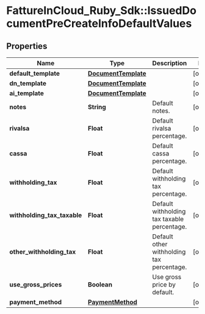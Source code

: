 # FattureInCloud_Ruby_Sdk::IssuedDocumentPreCreateInfoDefaultValues

## Properties

| Name | Type | Description | Notes |
| ---- | ---- | ----------- | ----- |
| **default_template** | [**DocumentTemplate**](DocumentTemplate.md) |  | [optional] |
| **dn_template** | [**DocumentTemplate**](DocumentTemplate.md) |  | [optional] |
| **ai_template** | [**DocumentTemplate**](DocumentTemplate.md) |  | [optional] |
| **notes** | **String** | Default notes. | [optional] |
| **rivalsa** | **Float** | Default rivalsa percentage. | [optional] |
| **cassa** | **Float** | Default cassa percentage. | [optional] |
| **withholding_tax** | **Float** | Default withholding tax percentage. | [optional] |
| **withholding_tax_taxable** | **Float** | Default withholding tax taxable percentage. | [optional] |
| **other_withholding_tax** | **Float** | Default other withholding tax percentage. | [optional] |
| **use_gross_prices** | **Boolean** | Use gross price by default. | [optional] |
| **payment_method** | [**PaymentMethod**](PaymentMethod.md) |  | [optional] |


